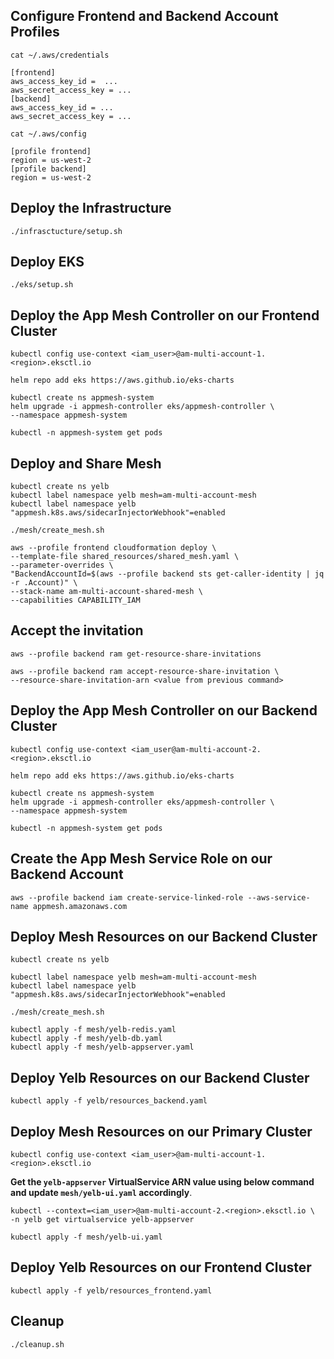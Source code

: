 ## Configure Frontend and Backend Account Profiles

```
cat ~/.aws/credentials

[frontend]
aws_access_key_id =  ...
aws_secret_access_key = ...
[backend]
aws_access_key_id = ...
aws_secret_access_key = ...

cat ~/.aws/config

[profile frontend]
region = us-west-2
[profile backend]
region = us-west-2
```

## Deploy the Infrastructure

```
./infrasctucture/setup.sh
```

## Deploy EKS

```
./eks/setup.sh
```

## Deploy the App Mesh Controller on our Frontend Cluster

```
kubectl config use-context <iam_user>@am-multi-account-1.<region>.eksctl.io
```

```
helm repo add eks https://aws.github.io/eks-charts
```

```
kubectl create ns appmesh-system
helm upgrade -i appmesh-controller eks/appmesh-controller \
--namespace appmesh-system

kubectl -n appmesh-system get pods
```

## Deploy and Share Mesh

```
kubectl create ns yelb
kubectl label namespace yelb mesh=am-multi-account-mesh
kubectl label namespace yelb "appmesh.k8s.aws/sidecarInjectorWebhook"=enabled
```

```
./mesh/create_mesh.sh
```

```
aws --profile frontend cloudformation deploy \
--template-file shared_resources/shared_mesh.yaml \
--parameter-overrides \
"BackendAccountId=$(aws --profile backend sts get-caller-identity | jq -r .Account)" \
--stack-name am-multi-account-shared-mesh \
--capabilities CAPABILITY_IAM
```

## Accept the invitation

```
aws --profile backend ram get-resource-share-invitations 

aws --profile backend ram accept-resource-share-invitation \
--resource-share-invitation-arn <value from previous command>
```

## Deploy the App Mesh Controller on our Backend Cluster

```
kubectl config use-context <iam_user@am-multi-account-2.<region>.eksctl.io
```

```
helm repo add eks https://aws.github.io/eks-charts
```

```
kubectl create ns appmesh-system
helm upgrade -i appmesh-controller eks/appmesh-controller \
--namespace appmesh-system

kubectl -n appmesh-system get pods
```

## Create the App Mesh Service Role on our Backend Account

```
aws --profile backend iam create-service-linked-role --aws-service-name appmesh.amazonaws.com
```

## Deploy Mesh Resources on our Backend Cluster

```
kubectl create ns yelb

kubectl label namespace yelb mesh=am-multi-account-mesh
kubectl label namespace yelb "appmesh.k8s.aws/sidecarInjectorWebhook"=enabled
```

```
./mesh/create_mesh.sh

kubectl apply -f mesh/yelb-redis.yaml
kubectl apply -f mesh/yelb-db.yaml
kubectl apply -f mesh/yelb-appserver.yaml
```

## Deploy Yelb Resources on our Backend Cluster

```
kubectl apply -f yelb/resources_backend.yaml
```

## Deploy Mesh Resources on our Primary Cluster

```
kubectl config use-context <iam_user>@am-multi-account-1.<region>.eksctl.io
```

**Get the ```yelb-appserver``` VirtualService ARN value using below command and update ```mesh/yelb-ui.yaml``` accordingly**. 

```
kubectl --context=<iam_user>@am-multi-account-2.<region>.eksctl.io \
-n yelb get virtualservice yelb-appserver
```

```
kubectl apply -f mesh/yelb-ui.yaml
```

## Deploy Yelb Resources on our Frontend Cluster

```
kubectl apply -f yelb/resources_frontend.yaml
```

## Cleanup

```
./cleanup.sh
```